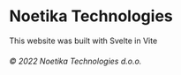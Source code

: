 # Noetika Technologies

This website was built with Svelte in Vite

###### &copy; 2022 Noetika Technologies d.o.o.
